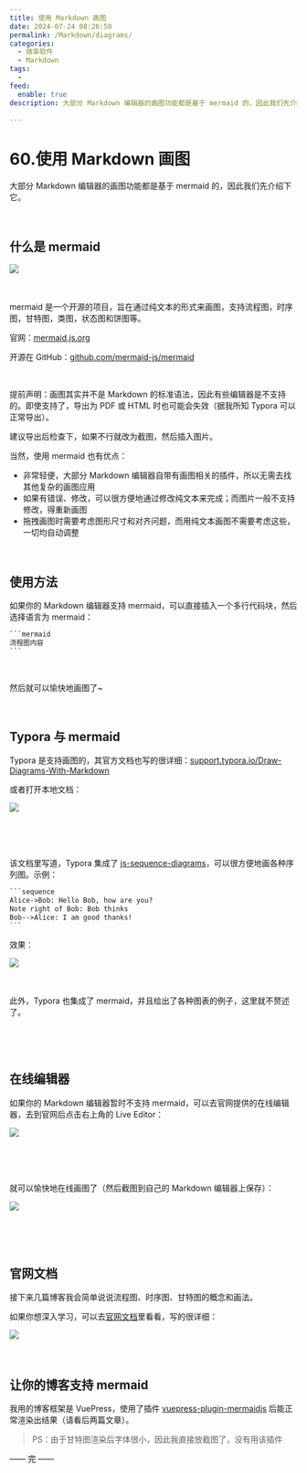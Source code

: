 ```yaml
---
title: 使用 Markdown 画图
date: 2024-07-24 08:26:50
permalink: /Markdown/diagrams/
categories:
  - 效率软件
  - Markdown
tags:
  - 
feed:
  enable: true
description: 大部分 Markdown 编辑器的画图功能都是基于 mermaid 的，因此我们先介绍下它。

---
```

# 60.使用 Markdown 画图

大部分 Markdown 编辑器的画图功能都是基于 mermaid 的，因此我们先介绍下它。

‍‍<!-- more -->

## 什么是 mermaid

​![](https://image.peterjxl.com/blog/image-20240722211341-t5nefv1.png)​

‍

mermaid 是一个开源的项目，旨在通过纯文本的形式来画图，支持流程图，时序图，甘特图，类图，状态图和饼图等。

官网：[mermaid.js.org](https://mermaid.js.org)

开源在 GitHub：[github.com/mermaid-js/mermaid](https://github.com/mermaid-js/mermaid)

‍

提前声明：画图其实并不是 Markdown 的标准语法，因此有些编辑器是不支持的。即使支持了，导出为 PDF 或 HTML 时也可能会失效（据我所知 Typora 可以正常导出）。

建议导出后检查下，如果不行就改为截图，然后插入图片。

当然，使用 mermaid 也有优点：

* 非常轻便，大部分 Markdown 编辑器自带有画图相关的插件，所以无需去找其他复杂的画图应用
* 如果有错误、修改，可以很方便地通过修改纯文本来完成；而图片一般不支持修改，得重新画图
* 拖拽画图时需要考虑图形尺寸和对齐问题，而用纯文本画图不需要考虑这些，一切均自动调整

‍

## 使用方法

如果你的 Markdown 编辑器支持 mermaid，可以直接插入一个多行代码块，然后选择语言为 mermaid：

```md
‍‍‍‍```mermaid
流程图内容
‍‍‍‍```
```

‍

然后就可以愉快地画图了~

‍

## Typora 与 mermaid

Typora 是支持画图的，其官方文档也写的很详细：[support.typora.io/Draw-Diagrams-With-Markdown](https://support.typora.io/Draw-Diagrams-With-Markdown/)

或者打开本地文档：

​![](https://image.peterjxl.com/blog/image-20240724212108-8dcygvv.png)​

‍

‍

该文档里写道，Typora 集成了 [js-sequence-diagrams](https://bramp.github.io/js-sequence-diagrams/)，可以很方便地画各种序列图。示例：

```md
‍```sequence
Alice->Bob: Hello Bob, how are you?
Note right of Bob: Bob thinks
Bob-->Alice: I am good thanks!
‍```

```

效果：

​![](https://image.peterjxl.com/blog/image-20240723172139-h0yb9uq.png)​

‍

此外，Typora 也集成了 mermaid，并且给出了各种图表的例子，这里就不赘述了。

‍

‍

## 在线编辑器

如果你的 Markdown 编辑器暂时不支持 mermaid，可以去官网提供的在线编辑器，去到官网后点击右上角的 Live Editor：

​![](https://image.peterjxl.com/blog/image-20240723160858-s79o6f9.png)​

‍

‍

就可以愉快地在线画图了（然后截图到自己的 Markdown 编辑器上保存）：

​![](https://image.peterjxl.com/blog/image-20240723161013-j7pn6vc.png)​

‍

‍

## 官网文档

接下来几篇博客我会简单说说流程图、时序图、甘特图的概念和画法。

如果你想深入学习，可以去[官网文档](https://mermaid.js.org/intro/)里看看，写的很详细：

​![](https://image.peterjxl.com/blog/image-20240723172919-zchr4bi.png)​

‍

## 让你的博客支持 mermaid

我用的博客框架是 VuePress，使用了插件 [vuepress-plugin-mermaidjs](https://www.npmjs.com/package/vuepress-plugin-mermaidjs) 后能正常渲染出结果（请看后两篇文章）。

> PS：由于甘特图渲染后字体很小，因此我直接放截图了，没有用该插件

—— 完 ——
